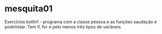 # mesquita01
Exercícios
kotlin1 - programa com a classe pessoa e as funções saudação e podeVotar. Tem if, for e pelo menos três tipos de variáveis
